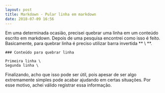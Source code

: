 ```yaml
---
layout: post
title: Markdown - Pular linha em markdown
date: 2018-07-09 16:56
---
```


Em uma determinada ocasião, precisei quebrar uma linha em um conteúdo escrito em markdown. Depois de uma pesquisa encontrei como isso é feito. Basicamente, para quebrar linha é preciso utilizar barra invertida ** \ **.

```
### Conteúdo para quebrar linha

Primeira linha \
Segunda linha \

```

Finalizando, acho que isso pode ser útil, pois apesar de ser algo extremamente simples pode acabar ajudando em certas situações. Por esse motivo, achei válido registrar essa informação.